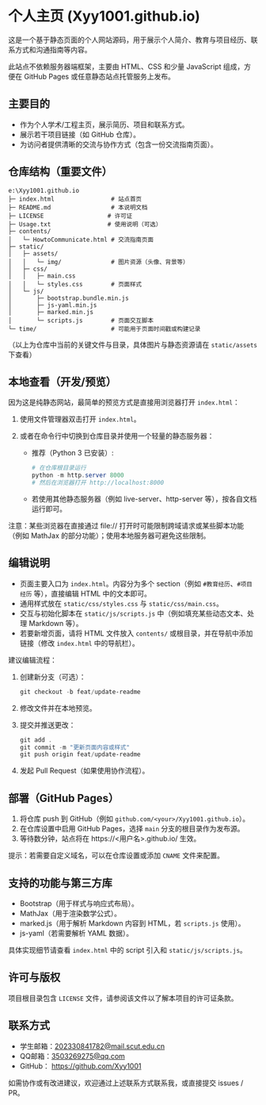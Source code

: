 # 个人主页 (Xyy1001.github.io)

这是一个基于静态页面的个人网站源码，用于展示个人简介、教育与项目经历、联系方式和沟通指南等内容。

此站点不依赖服务器端框架，主要由 HTML、CSS 和少量 JavaScript 组成，方便在 GitHub Pages 或任意静态站点托管服务上发布。

## 主要目的

- 作为个人学术/工程主页，展示简历、项目和联系方式。
- 展示若干项目链接（如 GitHub 仓库）。
- 为访问者提供清晰的交流与协作方式（包含一份交流指南页面）。

## 仓库结构（重要文件）

```
e:\Xyy1001.github.io
├─ index.html                # 站点首页
├─ README.md                 # 本说明文档
├─ LICENSE                  # 许可证
├─ Usage.txt                # 使用说明（可选）
├─ contents/
│   └─ HowtoCommunicate.html # 交流指南页面
├─ static/
│   ├─ assets/
│   │   └─ img/              # 图片资源（头像、背景等）
│   ├─ css/
│   │   ├─ main.css
│   │   └─ styles.css        # 页面样式
│   └─ js/
│       ├─ bootstrap.bundle.min.js
│       ├─ js-yaml.min.js
│       ├─ marked.min.js
│       └─ scripts.js        # 页面交互脚本
└─ time/                     # 可能用于页面时间戳或构建记录
```

（以上为仓库中当前的关键文件与目录，具体图片与静态资源请在 `static/assets` 下查看）

## 本地查看（开发/预览）

因为这是纯静态网站，最简单的预览方式是直接用浏览器打开 `index.html`：

1. 使用文件管理器双击打开 `index.html`。
2. 或者在命令行中切换到仓库目录并使用一个轻量的静态服务器：

   - 推荐（Python 3 已安装）:

     ```powershell
     # 在仓库根目录运行
     python -m http.server 8000
     # 然后在浏览器打开 http://localhost:8000
     ```

   - 若使用其他静态服务器（例如 live-server、http-server 等），按各自文档运行即可。

注意：某些浏览器在直接通过 file:// 打开时可能限制跨域请求或某些脚本功能（例如 MathJax 的部分功能）；使用本地服务器可避免这些限制。

## 编辑说明

- 页面主要入口为 `index.html`。内容分为多个 section（例如 `#教育经历`、`#项目经历` 等），直接编辑 HTML 中的文本即可。
- 通用样式放在 `static/css/styles.css` 与 `static/css/main.css`。
- 交互与初始化脚本在 `static/js/scripts.js` 中（例如填充某些动态文本、处理 Markdown 等）。
- 若要新增页面，请将 HTML 文件放入 `contents/` 或根目录，并在导航中添加链接（修改 `index.html` 中的导航栏）。

建议编辑流程：

1. 创建新分支（可选）：

   ```powershell
   git checkout -b feat/update-readme
   ```

2. 修改文件并在本地预览。
3. 提交并推送更改：

   ```powershell
   git add .
   git commit -m "更新页面内容或样式"
   git push origin feat/update-readme
   ```

4. 发起 Pull Request（如果使用协作流程）。

## 部署（GitHub Pages）

1. 将仓库 push 到 GitHub（例如 `github.com/<your>/Xyy1001.github.io`）。
2. 在仓库设置中启用 GitHub Pages，选择 `main` 分支的根目录作为发布源。
3. 等待数分钟，站点将在 https://<用户名>.github.io/ 生效。

提示：若需要自定义域名，可以在仓库设置或添加 `CNAME` 文件来配置。

## 支持的功能与第三方库

- Bootstrap（用于样式与响应式布局）。
- MathJax（用于渲染数学公式）。
- marked.js（用于解析 Markdown 内容到 HTML，若 `scripts.js` 使用）。
- js-yaml（若需要解析 YAML 数据）。

具体实现细节请查看 `index.html` 中的 script 引入和 `static/js/scripts.js`。

## 许可与版权

项目根目录包含 `LICENSE` 文件，请参阅该文件以了解本项目的许可证条款。

## 联系方式

- 学生邮箱：202330841782@mail.scut.edu.cn
- QQ邮箱：3503269275@qq.com
- GitHub： https://github.com/Xyy1001

如需协作或有改进建议，欢迎通过上述联系方式联系我，或直接提交 issues / PR。